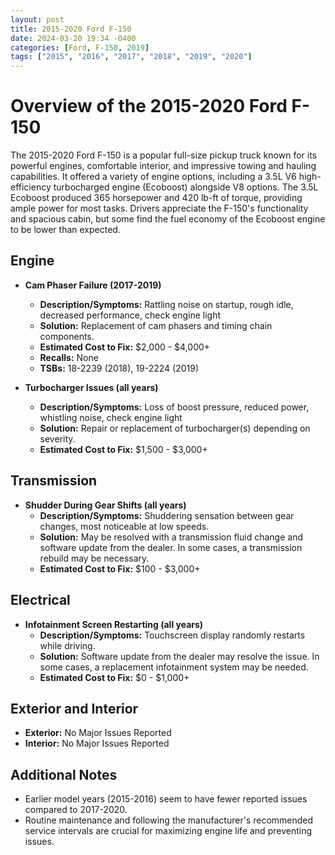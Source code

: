 ```yaml
---
layout: post
title: 2015-2020 Ford F-150
date: 2024-03-20 19:34 -0400
categories: [Ford, F-150, 2019]
tags: ["2015", "2016", "2017", "2018", "2019", "2020"]
---
```

# Overview of the 2015-2020 Ford F-150

The 2015-2020 Ford F-150 is a popular full-size pickup truck known for its powerful engines, comfortable interior, and impressive towing and hauling capabilities. It offered a variety of engine options, including a 3.5L V6 high-efficiency turbocharged engine (Ecoboost) alongside V8 options. The 3.5L Ecoboost produced 365 horsepower and 420 lb-ft of torque, providing ample power for most tasks. Drivers appreciate the F-150's functionality and spacious cabin, but some find the fuel economy of the Ecoboost engine to be lower than expected.

## Engine

- **Cam Phaser Failure (2017-2019)**
  - **Description/Symptoms:** Rattling noise on startup, rough idle, decreased performance, check engine light
  - **Solution:** Replacement of cam phasers and timing chain components.
  - **Estimated Cost to Fix:** $2,000 - $4,000+
  - **Recalls:** None
  - **TSBs:** 18-2239 (2018), 19-2224 (2019)

- **Turbocharger Issues (all years)**
  - **Description/Symptoms:** Loss of boost pressure, reduced power, whistling noise, check engine light
  - **Solution:** Repair or replacement of turbocharger(s) depending on severity.
  - **Estimated Cost to Fix:** $1,500 - $3,000+

## Transmission

- **Shudder During Gear Shifts (all years)**
  - **Description/Symptoms:** Shuddering sensation between gear changes, most noticeable at low speeds.
  - **Solution:** May be resolved with a transmission fluid change and software update from the dealer. In some cases, a transmission rebuild may be necessary.
  - **Estimated Cost to Fix:** $100 - $3,000+

## Electrical

- **Infotainment Screen Restarting (all years)**
  - **Description/Symptoms:** Touchscreen display randomly restarts while driving.
  - **Solution:** Software update from the dealer may resolve the issue. In some cases, a replacement infotainment system may be needed.
  - **Estimated Cost to Fix:** $0 - $1,000+

## Exterior and Interior

- **Exterior:** No Major Issues Reported
- **Interior:** No Major Issues Reported

## Additional Notes

- Earlier model years (2015-2016) seem to have fewer reported issues compared to 2017-2020.
- Routine maintenance and following the manufacturer's recommended service intervals are crucial for maximizing engine life and preventing issues.